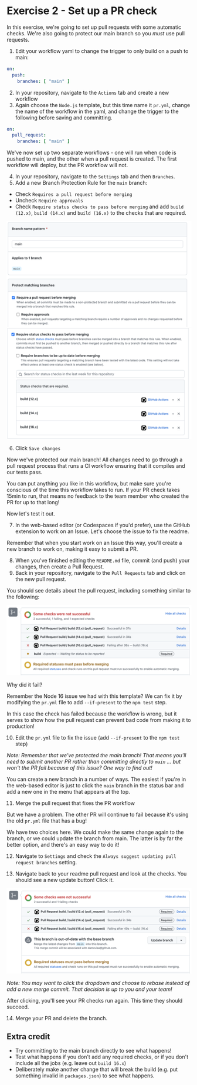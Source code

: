# Exercise 2 - Set up a PR check

In this exercise, we're going to set up pull requests with some automatic checks. We're also going to protect our main branch so you _must_ use pull requests.

1. Edit your workflow yaml to change the trigger to only build on a push to main:

```yaml
on:
  push:
    branches: [ "main" ]
```

2. In your repository, navigate to the `Actions` tab and create a new workflow
3. Again choose the `Node.js` template, but this time name it `pr.yml`, change the name of the workflow in the yaml, and change the trigger to the following before saving and committing.

```yaml
on:
  pull_request:
    branches: [ "main" ]
```

We've now set up two separate workflows - one will run when code is pushed to main, and the other when a pull request is created. The first workflow will deploy, but the PR workflow will not.

4. In your repository, navigate to the `Settings` tab and then `Branches`.
5. Add a new Branch Protection Rule for the `main` branch:
  - Check `Requires a pull request before merging`
  - Uncheck `Require approvals`
  - Check `Require status checks to pass before merging` and add `build (12.x)`, `build (14.x)` and `build (16.x)` to the checks that are required.

![branch protection](../../images/branch-protection-1.png)
![branch protection 2](../../images/branch-protection-2.png)

6. Click `Save changes`

Now we've protected our main branch! All changes need to go through a pull request process that runs a CI workflow ensuring that it compiles and our tests pass.

You can put anything you like in this workflow, but make sure you're conscious of the time this workflow takes to run. If your PR check takes 15min to run, that means no feedback to the team member who created the PR for up to that long!

Now let's test it out.

7. In the web-based editor (or Codespaces if you'd prefer), use the GitHub extension to work on an Issue. Let's choose the issue to fix the readme.

Remember that when you start work on an Issue this way, you'll create a new branch to work on, making it easy to submit a PR.

8. When you've finished editing the `README.md` file, commit (and push) your changes, then create a Pull Request.
9. Back in your repository, navigate to the `Pull Requests` tab and click on the new pull request.

You should see details about the pull request, including something similar to the following:

![pull request check](../../images/pr-check.png)

Why did it fail?

Remember the Node 16 issue we had with this template? We can fix it by modifying the `pr.yml` file to add `--if-present` to the `npm test` step.

In this case the check has failed because the workflow is wrong, but it serves to show how the pull request can prevent bad code from making it to production!

10. Edit the `pr.yml` file to fix the issue (add `--if-present` to the `npm test` step)

_Note: Remember that we've protected the main branch! That means you'll need to submit another PR rather than committing directly to `main` ... but won't the PR fail because of this issue? One way to find out!_

You can create a new branch in a number of ways. The easiest if you're in the web-based editor is just to click the `main` branch in the status bar and add a new one in the menu that appears at the top.

11. Merge the pull request that fixes the PR workflow

But we have a problem. The other PR will continue to fail because it's using the old `pr.yml` file that has a bug!

We have two choices here. We could make the same change again to the branch, or we could update the branch from main. The latter is by far the better option, and there's an easy way to do it!

12. Navigate to `Settings` and check the `Always suggest updating pull request branches` setting.

13. Navigate back to your readme pull request and look at the checks. You should see a new update button! Click it.

![update from main](../../images/pr-check-with-update.png)

_Note: You may want to click the dropdown and choose to rebase instead of add a new merge commit. That decision is up to you and your team!_

After clicking, you'll see your PR checks run again. This time they should succeed.

14. Merge your PR and delete the branch.

## Extra credit

- Try committing to the main branch directly to see what happens!
- Test what happens if you don't add any required checks, or if you don't include all the jobs (e.g. leave out `build 16.x`)
- Deliberately make another change that will break the build (e.g. put something invalid in `packages.json`) to see what happens.